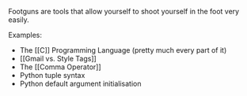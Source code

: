 Footguns are tools that allow yourself to shoot yourself in the foot very easily.

Examples:

- The [[C]] Programming Language (pretty much every part of it)
- [[Gmail vs. Style Tags]]
- The [[Comma Operator]]
- Python tuple syntax
- Python default argument initialisation
